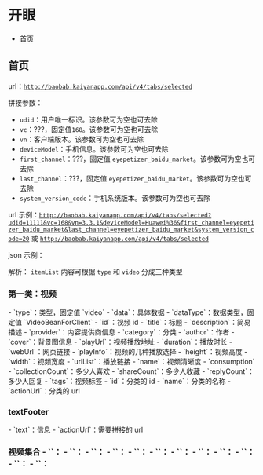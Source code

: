 # 开眼 #

- [首页](#home)

<h2 id="home">首页</h2>

url：[`http://baobab.kaiyanapp.com/api/v4/tabs/selected`](http://baobab.kaiyanapp.com/api/v4/tabs/selected)

拼接参数：

- `udid`：用户唯一标识。该参数可为空也可去除
- `vc`：???，固定值`168`。该参数可为空也可去除
- `vn`：客户端版本。该参数可为空也可去除
- `deviceModel`：手机信息。该参数可为空也可去除
- `first_channel`：???，固定值 `eyepetizer_baidu_market`。该参数可为空也可去除
- `last_channel`：???，固定值 `eyepetizer_baidu_market`。该参数可为空也可去除
- `system_version_code`：手机系统版本。该参数可为空也可去除

url 示例：[`http://baobab.kaiyanapp.com/api/v4/tabs/selected?udid=11111&vc=168&vn=3.3.1&deviceModel=Huawei%36&first_channel=eyepetizer_baidu_market&last_channel=eyepetizer_baidu_market&system_version_code=20`](http://baobab.kaiyanapp.com/api/v4/tabs/selected?udid=11111&vc=168&vn=3.3.1&deviceModel=Huawei%36&first_channel=eyepetizer_baidu_market&last_channel=eyepetizer_baidu_market&system_version_code=20) 或 [`http://baobab.kaiyanapp.com/api/v4/tabs/selected`](http://baobab.kaiyanapp.com/api/v4/tabs/selected)

json 示例：


解析：
`itemList` 内容可根据 `type` 和 `video` 分成三种类型

<h3 id="video">第一类：视频</h3>
- `type`：类型，固定值 `video`
- `data`：具体数据
	- `dataType`：数据类型，固定值 `VideoBeanForClient`
	- `id`：视频 id
	- `title`：标题
	- `description`：简易描述
	- `provider`：内容提供商信息
	- `category`：分类
	- `author`：作者
	- `cover`：背景图信息
	- `playUrl`：视频播放地址
	- `duration`：播放时长
	- `webUrl`：网页链接
	- `playInfo`：视频的几种播放选择
		- `height`：视频高度
		- `width`：视频宽度
		- `urlList`：播放链接
		- `name`：视频清晰度
	- `consumption`
		- `collectionCount`：多少人喜欢
		- `shareCount`：多少人收藏
		- `replyCount`：多少人回复
	- `tags`：视频标签
		- `id`：分类的 id
		- `name`：分类的名称
		- `actionUrl`：分类的 url

<h3 id="textFooter">textFooter</h2>
- `text`：信息
- `actionUrl`：需要拼接的 url

<h3 id="VideoBeanForClient">视频集合
- ``：
- ``：
- ``：
- ``：
- ``：
- ``：
- ``：
- ``：
- ``：
- ``：
- ``：
- ``：